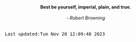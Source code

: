 
<div align="center"><b><span>Best be yourself, imperial, plain, and true.</span></b><br><br><i> - Robert Browning</i></div>
<br><br><kbd>Last updated:Tue Nov 28 12:09:48 2023</kbd>
